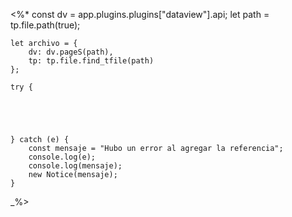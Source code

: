 <%*
    const dv = app.plugins.plugins["dataview"].api;
    let path = tp.file.path(true);

    

    let archivo = {
        dv: dv.pageS(path),
        tp: tp.file.find_tfile(path)
    };

    try {





    } catch (e) {
        const mensaje = "Hubo un error al agregar la referencia";
        console.log(e);
        console.log(mensaje);
        new Notice(mensaje);
    }
_%>